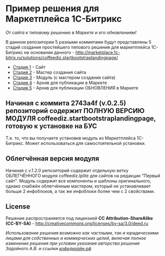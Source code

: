 Пример решения для Маркетплейса 1С-Битрикс
==============================

*От сайта к типовому решению в Маркете и его обновлениям!*

В данном репозитории 5 разными коммитами будут представлены 5 стадий создания простейшего типового решения для маркетплейса 1С-Битрикс на основании данного - http://marketplace.1c-bitrix.ru/solutions/coffeediz.startbootstraplandingpage/

* [Стадия 1](https://github.com/lexnekr/bitrix_example_for_marketplace/tree/9dbe39c8638e1f43437503ea3a1a09a88724926f) - Сайт
* [Стадия 2](https://github.com/lexnekr/bitrix_example_for_marketplace/tree/f12b0a1d13c0144f2580d16d384e2b1d45fbec9f) - Мастер создания сайта
* [Стадия 3](https://github.com/lexnekr/bitrix_example_for_marketplace/tree/3c94d8ca02e97d19a9b17169a63f56f45323d8d4) - Модуль (с мастером создания сайта)
* [Стадия 4](https://github.com/lexnekr/bitrix_example_for_marketplace/tree/3e9ff5947d8e36f646cd29da19c085d31e04364f) - Архив для публикации в Маркете
* [Стадия 5](https://github.com/lexnekr/bitrix_example_for_marketplace/tree/04002be7294345f8771f223a53c55fde1df7665b) - Архив для публикации ОБНОВЛЕНИЯ в Маркете


Начиная с коммита 2743a4f (v.0.2.5) репозиторий содержит ПОЛНУЮ ВЕРСИЮ МОДУЛЯ coffeediz.startbootstraplandingpage, готовую к установке на БУС
-------
Т.е. то, что вы получаете установив модуль из Маркетплейса 1С-Битрикс.
Может использоваться для самостоятельной установки.




Облегчённая версия модуля
-------
Начиная с v.1.2.0 репозиторий содержит отдельную ветку ОБЛЕГЧЁННОГО модуля coffeediz.lplite для сайтов на редакции "Первый сайт". Модуль содержит все компоненты и шаблоны оригинального, однако снабжён облегчённым мастером, который не устанавливает больше 2 инфоблоков, а так же инфоблоки более чем с 2 свойствами.




License
-------
Решение распространяется под лицензией **CC Attribution-ShareAlike (CC-BY-SA)** - http://creativecommons.org/licenses/by-sa/3.0/deed.ru

*Использование решения возможно как частными, так и юридическими лицами для собственных и коммерческих целей, включая полное изменение решения при условии указания авторства решения Задойного А.В. и ссылки [кофедизайн.рф](http://xn--80ahcjeib4ac4d.xn--p1ai/)*
